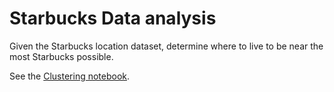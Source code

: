 # Starbucks Data analysis

Given the Starbucks location dataset, determine where to live to be near the most Starbucks possible.

See the [Clustering notebook](./notebooks/3_clustering.ipynb).